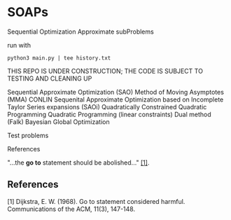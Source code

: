 # SOAPs
Sequential Optimization Approximate subProblems

run with 

`python3 main.py | tee history.txt`

THIS REPO IS UNDER CONSTRUCTION; THE CODE IS SUBJECT TO TESTING AND CLEANING UP

Sequential Approximate Optimization (SAO)
Method of Moving Asymptotes (MMA)
CONLIN
Sequenital Approximate Optimization based on Incomplete Taylor Series expansions (SAOi)
Quadratically Constrained Quadratic Programming
Quadratic Programming (linear constraints)
Dual method (Falk)
Bayesian Global Optimization

Test problems

References

"...the **go to** statement should be abolished..." [[1]](#1).

## References
<a id="1">[1]</a> 
Dijkstra, E. W. (1968). 
Go to statement considered harmful. 
Communications of the ACM, 11(3), 147-148.
